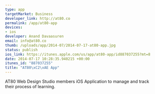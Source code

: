 ```yaml
--- 
type: app
targetMarket: Business
developer_link: http://at80.co
permalink: /app/at80-app
devices: 
- ios
developer: Anand Davaasuren
email: info@at80.co
thumb: /uploads/app/2014-07/2014-07-17-at80-app.jpg
status: publish
ios_link: https://itunes.apple.com/us/app/at80-app/id887037255?mt=8
date: 2014-07-17 10:28:35.940215 +00:00
itunes_id: "887037255"
title: "AT80\xC2\xAE App"
---
```


AT80 Web Design Studio members iOS Application to manage and track their process of learning.
